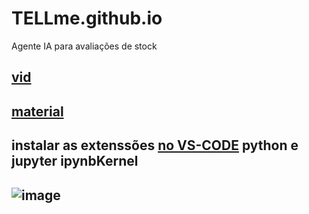 # TELLme.github.io
Agente IA para avaliações de stock

## [vid](https://youtu.be/fxwHzysjdI8)
## [material](https://www.notion.so/IA-Na-Pr-tica-aula-1-d0c055d781ad48b2992a6bc0844321b0)
## instalar as extenssões [no VS-CODE](https://luizabizoni.medium.com/usando-jupyter-notebook-no-vs-code-a548865ed5f4#:~:text=Para%20usar%20o%20Jupyter%20no%20VS%20Code%20precisaremos%20instalar%20as%20extens%C3%B5es%20Python%20e%20Jupyter.) python e jupyter ipynbKernel
## ![image](https://github.com/user-attachments/assets/f1497269-b129-4ee3-924c-ed18d449cd52)

